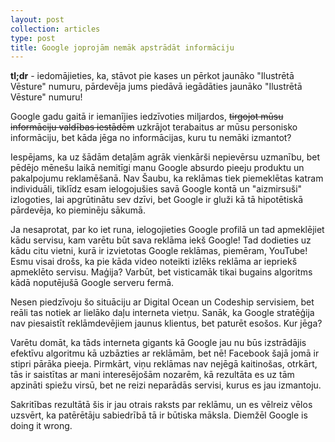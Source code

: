 ```yaml
---
layout: post
collection: articles
type: post
title: Google joprojām nemāk apstrādāt informāciju
---
```


**tl;dr** - iedomājieties, ka, stāvot pie kases un pērkot jaunāko "Ilustrētā Vēsture" numuru, pārdevēja jums piedāvā iegādāties jaunāko "Ilustrētā Vēsture" numuru!

Google gadu gaitā ir iemanījies iedzīvoties miljardos, ~~tirgojot mūsu informāciju valdības iestādēm~~ uzkrājot terabaitus ar mūsu personisko informāciju, bet kāda jēga no informācijas, kuru tu nemāki izmantot?

Iespējams, ka uz šādām detaļām agrāk vienkārši nepievērsu uzmanību, bet pēdējo mēnešu laikā nemitīgi manu Google absurdo pieeju produktu un pakalpojumu reklamēšanā. Nav Šaubu, ka reklāmas tiek piemeklētas katram individuāli, tiklīdz esam ielogojušies savā Google kontā un "aizmirsuši" izlogoties, lai apgrūtinātu sev dzīvi, bet Google ir gluži kā tā hipotētiskā pārdevēja, ko pieminēju sākumā.

Ja nesaprotat, par ko iet runa, ielogojieties Google profilā un tad apmeklējiet kādu servisu, kam varētu būt sava reklāma iekš Google! Tad dodieties uz kādu citu vietni, kurā ir izvietotas Google reklāmas, piemēram, YouTube! Esmu visai drošs, ka pie kāda video noteikti izlēks reklāma ar iepriekš apmeklēto servisu. Maģija? Varbūt, bet visticamāk tikai bugains algoritms kādā noputējušā Google serveru fermā.

Nesen piedzīvoju šo situāciju ar Digital Ocean un Codeship servisiem, bet reāli tas notiek ar lielāko daļu interneta vietņu. Sanāk, ka Google stratēģija nav piesaistīt reklāmdevējiem jaunus klientus, bet paturēt esošos. Kur jēga?

Varētu domāt, ka tāds interneta gigants kā Google jau nu būs izstrādājis efektīvu algoritmu kā uzbāzties ar reklāmām, bet nē! Facebook šajā jomā ir stipri pārāka pieeja. Pirmkārt, viņu reklāmas nav nejēgā kaitinošas, otrkārt, tās ir saistītas ar mani interesējošām nozarēm, kā rezultāta es uz tām apzināti spiežu virsū, bet ne reizi neparādās servisi, kurus es jau izmantoju.

Sakritības rezultātā šis ir jau otrais raksts par reklāmu, un es vēlreiz vēlos uzsvērt, ka patērētāju sabiedrībā tā ir būtiska māksla. Diemžēl Google is doing it wrong.
